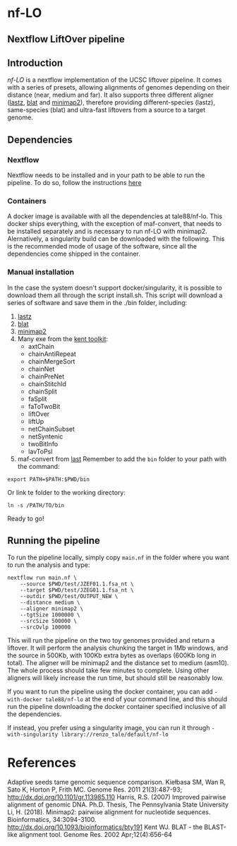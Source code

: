 # nf-LO
## Nextflow LiftOver pipeline

## Introduction
*nf-LO* is a nextflow implementation of the UCSC liftover pipeline. It comes with a series of presets, allowing alignments of genomes depending on their distance (near, medium and far). It also supports three different aligner ([lastz](https://github.com/UCSantaCruzComputationalGenomicsLab/lastz), [blat](https://hgdownload.soe.ucsc.edu/admin/exe/linux.x86_64/blat/) and [minimap2](https://github.com/lh3/minimap2)), therefore providing different-species (lastz), same-species (blat) and ultra-fast liftovers from a source to a target genome.  

## Dependencies
### Nextflow
Nextflow needs to be installed and in your path to be able to run the pipeline. 
To do so, follow the instructions [here](https://www.nextflow.io/)

### Containers
A docker image is available with all the dependencies at tale88/nf-lo. This docker ships everything, with the exception of maf-convert, that needs to be installed separately and is necessary to run nf-LO with minimap2. Alernatively, a singularity build can be downloaded with the following. 
This is the recommended mode of usage of the software, since all the dependencies come shipped in the container.

### Manual installation
In the case the system doesn't support docker/singularity, it is possible to download them all through the script install.sh.
This script will download a series of software and save them in the ./bin folder, including:
 1. [lastz](https://github.com/UCSantaCruzComputationalGenomicsLab/lastz)
 2. [blat](https://hgdownload.soe.ucsc.edu/admin/exe/linux.x86_64/blat/)
 3. [minimap2](https://github.com/lh3/minimap2)
 4. Many exe from the [kent toolkit](https://github.com/ucscGenomeBrowser/kent): 
    - axtChain
    - chainAntiRepeat
    - chainMergeSort
    - chainNet
    - chainPreNet
    - chainStitchId
    - chainSplit
    - faSplit
    - faToTwoBit
    - liftOver
    - liftUp
    - netChainSubset
    - netSyntenic
    - twoBitInfo
    - lavToPsl
 5. maf-convert from [last](http://last.cbrc.jp/)
Remember to add the ```bin``` folder to your path with the command:
```
export PATH=$PATH:$PWD/bin
```
Or link te folder to the working directory:
```
ln -s /PATH/TO/bin
```

Ready to go!


## Running the pipeline
To run the pipeline locally, simply copy ```main.nf``` in the folder where you want to run the analysis and type:
```
nextflow run main.nf \
    --source $PWD/test/JZEF01.1.fsa_nt \
    --target $PWD/test/JZEG01.1.fsa_nt \
    --outdir $PWD/test/OUTPUT_NEW \
    --distance medium \
    --aligner minimap2 \
    --tgtSize 1000000 \
    --srcSize 500000 \
    --srcOvlp 100000 
```
This will run the pipeline on the two toy genomes provided and return a liftover. It will perform the analysis chunking the target in 1Mb windows, and the source in 500Kb, with 100Kb extra bytes as overlaps (600Kb long in total). The aligner will be minimap2 and the distance set to medium (asm10). The whole process should take few minutes to complete. Using other aligners will likely increase the run time, but should still be reasonably low.

If you want to run the pipeline using the docker container, you can add ```-with-docker tale88/nf-lo``` at the end of your command line, and this should run the pipeline downloading the docker container specified inclusive of all the dependencies.

If instead, you prefer using a singularity image, you can run it through ```-with-singularity library://renzo_tale/default/nf-lo```

# References
Adaptive seeds tame genomic sequence comparison. Kiełbasa SM, Wan R, Sato K, Horton P, Frith MC. Genome Res. 2011 21(3):487-93; http://dx.doi.org/10.1101/gr.113985.110
Harris, R.S. (2007) Improved pairwise alignment of genomic DNA. Ph.D. Thesis, The Pennsylvania State University
Li, H. (2018). Minimap2: pairwise alignment for nucleotide sequences. Bioinformatics, 34:3094-3100. http://dx.doi.org/10.1093/bioinformatics/bty191
Kent WJ. BLAT - the BLAST-like alignment tool. Genome Res. 2002 Apr;12(4):656-64